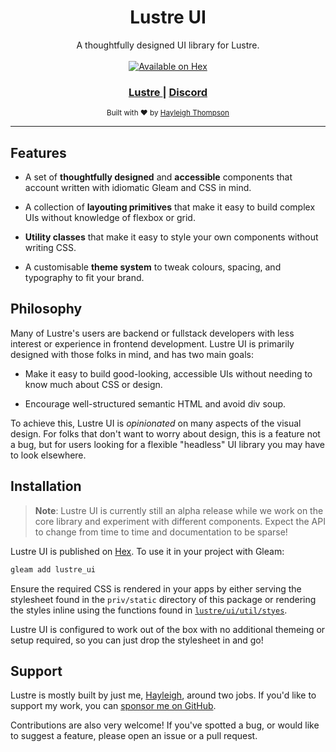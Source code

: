 <h1 align="center">Lustre UI</h1>

<div align="center">
  A thoughtfully designed UI library for Lustre.
</div>

<br />

<div align="center">
  <a href="https://hex.pm/packages/lustre_ui">
  <img src="https://img.shields.io/hexpm/v/lustre_ui"
      alt="Available on Hex" />
  </a>
</div>

<div align="center">
  <h3>
    <a href="https://hexdocs.pm/lustre">
      Lustre
    </a>
    <span> | </span>
    <a href="https://discord.gg/Fm8Pwmy">
      Discord
    </a>
  </h3>
</div>

<div align="center">
  <sub>Built with ❤︎ by
  <a href="https://twitter.com/hayleighdotdev">Hayleigh Thompson</a>
</div>

---

## Features

- A set of **thoughtfully designed** and **accessible** components that account
  written with idiomatic Gleam and CSS in mind.

- A collection of **layouting primitives** that make it easy to build complex
  UIs without knowledge of flexbox or grid.

- **Utility classes** that make it easy to style your own components without
  writing CSS.

- A customisable **theme system** to tweak colours, spacing, and typography to
  fit your brand.

## Philosophy

Many of Lustre's users are backend or fullstack developers with less interest or
experience in frontend development. Lustre UI is primarily designed with those
folks in mind, and has two main goals:

- Make it easy to build good-looking, accessible UIs without needing to know
  much about CSS or design.

- Encourage well-structured semantic HTML and avoid div soup.

To achieve this, Lustre UI is _opinionated_ on many aspects of the visual design.
For folks that don't want to worry about design, this is a feature not a bug, but
for users looking for a flexible "headless" UI library you may have to look elsewhere.

## Installation

> **Note**: Lustre UI is currently still an alpha release while we work on the
> core library and experiment with different components. Expect the API to change
> from time to time and documentation to be sparse!

Lustre UI is published on [Hex](https://hex.pm/packages/lustre_ui). To use it in
your project with Gleam:

```sh
gleam add lustre_ui
```

Ensure the required CSS is rendered in your apps by either serving the stylesheet
found in the `priv/static` directory of this package or rendering the styles inline
using the functions found in [`lustre/ui/util/styes`](https://hexdocs.pm/lustre_ui/lustre/ui/util/styles.html).

Lustre UI is configured to work out of the box with no additional themeing or
setup required, so you can just drop the stylesheet in and go!

## Support

Lustre is mostly built by just me, [Hayleigh](https://github.com/hayleigh-dot-dev),
around two jobs. If you'd like to support my work, you can [sponsor me on GitHub](https://github.com/sponsors/hayleigh-dot-dev).

Contributions are also very welcome! If you've spotted a bug, or would like to
suggest a feature, please open an issue or a pull request.
